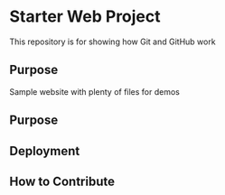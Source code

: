 # Starter Web Project

This repository is for showing how Git and GitHub work

## Purpose

Sample website with plenty of files for demos

## Purpose

## Deployment

## How to Contribute
